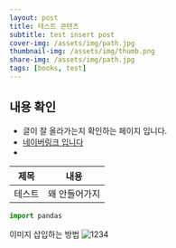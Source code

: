 ```yaml
---
layout: post
title: 테스트 콘텐츠 
subtitle: test insert post 
cover-img: /assets/img/path.jpg
thumbnail-img: /assets/img/thumb.png
share-img: /assets/img/path.jpg
tags: [books, test]
---
```


## 내용 확인
* 글이 잘 올라가는지 확인하는 페이지 입니다.
* [네이버링크 입니다](http://www.naver.com)
* 
|제목| 내용 |
|--|--|
| 테스트 | 왜 안들어가지 |

   
```python
import pandas
```

이미지 삽입하는 방법
![1234](https://user-images.githubusercontent.com/77881011/144960200-0a5f2061-5776-4ca6-aaff-e43be0126ec7.PNG)
